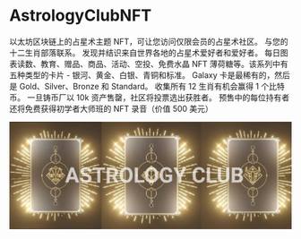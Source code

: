 # AstrologyClubNFT

以太坊区块链上的占星术主题 NFT，可让您访问仅限会员的占星术社区。 与您的十二生肖部落联系。 发现并结识来自世界各地的占星术爱好者和爱好者。 每日图表读数、教育、赠品、商品、活动、空投、免费水晶 NFT 薄荷糖等。该系列中有五种类型的卡片 - 银河、黄金、白银、青铜和标准。 Galaxy 卡是最稀有的，然后是 Gold、Silver、Bronze 和 Standard。 收集所有 12 生肖有机会赢得 1 个比特币。 一旦铸币厂以 10k 资产售罄，社区将投票选出获胜者。 预售中的每位持有者还将免费获得初学者大师班的 NFT 录音（价值 500 美元）

![unnamed](unnamed.jpg)
